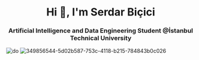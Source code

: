 <h1 align="center">Hi 👋, I'm Serdar Biçici</h1>
<h3 align="center">Artificial Intelligence and Data Engineering Student @İstanbul Technical University </h3>

![do](https://github.com/user-attachments/assets/5d02b587-753c-4118-b215-784843b0c026)
![349856544-5d02b587-753c-4118-b215-784843b0c026](https://github.com/user-attachments/assets/2ffbea94-1d83-43af-9b54-8e0325857c76)
